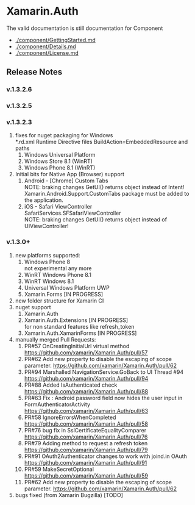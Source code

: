 # Xamarin.Auth

The valid documentation is still documentation for Component 

*	[./component/GettingStarted.md](./component/GettingStarted.md)
*	[./component/Details.md](./component/Details.md)
*	[./component/License.md](./component/License.md)

## Release Notes

### v.1.3.2.6

### v.1.3.2.5

### v.1.3.2.3

1.	fixes for nuget packaging for Windows	
	*.rd.xml Runtime Directive files BuildAction=EmbeddedResource and paths		
	1.	Windows Universal Platform		
	2.	Windows Store 8.1 (WinRT)		
	3.	Windows Phone 8.1 (WinRT)		
2.	Initial bits for Native App (Browser) support	
	1.	Android - [Chrome] Custom Tabs 		
		NOTE: braking changes GetUI() returns object instead of Intent!		
		Xamarin.Android.Support.CustomTabs package must be added to the
		application.
	2.	iOS - Safari ViewController		
		SafariServices.SFSafariViewController		
		NOTE: braking changes GetUI() returns object instead of UIViewController!		
		
### v.1.3.0+

1.	new platforms supported:
	1.	Windows Phone 8 		
		not experimental any more
	2.	WinRT Windows Phone 8.1
	3.	WinRT Windows 8.1
	4.	Universal Windows Platform UWP
	5.	Xamarin.Forms [IN PROGRESS]	
2.	new folder structure for Xamarin CI
3.	nuget support
	1.	Xamarin.Auth
	2.	Xamarin.Auth.Extensions	[IN PROGRESS]	
		for non standard features like refresh_token
	3.	Xamarin.Auth.XamarinForms [IN PROGRESS] 
4.	manually merged Pull Requests:
	1.	PR#57 OnCreatingInitialUrl virtual method
        https://github.com/xamarin/Xamarin.Auth/pull/57
	2.	PR#62 Add new property to disable the escaping of scope parameter.
		https://github.com/xamarin/Xamarin.Auth/pull/62
	3.	PR#94 Marshalled NavigationService.GoBack to UI Thread #94
		https://github.com/xamarin/Xamarin.Auth/pull/94
	4.	PR#88 Added IsAuthenticated check 	
		https://github.com/xamarin/Xamarin.Auth/pull/88
	5.	PR#63 Fix : Android password field now hides the user input in FormAuthenticatorActivity
		https://github.com/xamarin/Xamarin.Auth/pull/63
	6.	PR#58 IgnoreErrorsWhenCompleted
		https://github.com/xamarin/Xamarin.Auth/pull/58
	7.	PR#76 bug fix in SslCertificateEqualityComparer
		https://github.com/xamarin/Xamarin.Auth/pull/76
	8.	PR#79 Adding method to request a refresh token		
		https://github.com/xamarin/Xamarin.Auth/pull/79
	9.	PR#91 OAuth2Authenticator changes to work with joind.in OAuth 	
		https://github.com/xamarin/Xamarin.Auth/pull/91
	10.	PR#59 MakeSecretOptional 		
		https://github.com/xamarin/Xamarin.Auth/pull/59
	11.	PR#62 Add new property to disable the escaping of scope parameter.
		https://github.com/xamarin/Xamarin.Auth/pull/62
5.	bugs fixed (from Xamarin Bugzilla)
	[TODO]
		